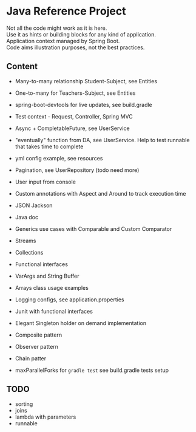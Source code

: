 # Java Reference Project

Not all the code might work as it is here.  
Use it as hints or building blocks for any kind of application.  
Application context managed by Spring Boot.  
Code aims illustration purposes, not the best practices.  

## Content
- Many-to-many relationship Student-Subject, see Entities
- One-to-many for Teachers-Subject, see Entities
- spring-boot-devtools for live updates, see build.gradle
- Test context - Request, Controller, Spring MVC
- Async + CompletableFuture, see UserService
- "eventually" function from DA, see UserService. Help to test runnable that takes time to complete
- yml config example, see resources
- Pagination, see UserRepository (todo need more)
- User input from console
- Custom annotations with Aspect and Around to track execution time
- JSON Jackson
- Java doc
- Generics use cases with Comparable and Custom Comparator
- Streams
- Collections
- Functional interfaces
- VarArgs and String Buffer
- Arrays class usage examples
- Logging configs, see application.properties
- Junit with functional interfaces
- Elegant Singleton holder on demand implementation
- Composite pattern
- Observer pattern
- Chain patter

- maxParallelForks for `gradle test` see build.gradle tests setup

## TODO
- sorting
- joins
- lambda with parameters
- runnable